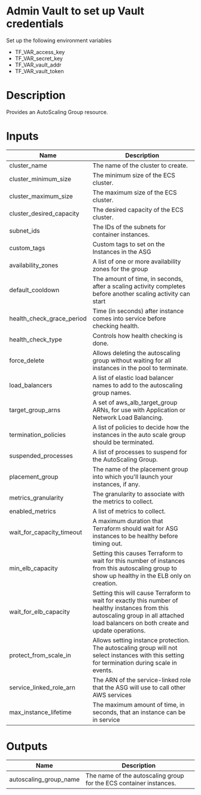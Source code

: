 # Admin Vault to set up Vault credentials

Set up the following environment variables

* TF_VAR_access_key 
* TF_VAR_secret_key
* TF_VAR_vault_addr
* TF_VAR_vault_token

# Description
Provides an AutoScaling Group resource.

# Inputs

| Name | Description |
| ------------- | ------------- |
|  cluster_name | The name of the cluster to create. |
|  cluster_minimum_size | The minimum size of the ECS cluster. |
|  cluster_maximum_size | The maximum size of the ECS cluster. |
|  cluster_desired_capacity | The desired capacity of the ECS cluster. |
|  subnet_ids | The IDs of the subnets for container instances. |
|  custom_tags | Custom tags to set on the Instances in the ASG |
|  availability_zones |  A list of one or more availability zones for the group |
|  default_cooldown | The amount of time, in seconds, after a scaling activity completes before another scaling activity can start |
|  health_check_grace_period | Time (in seconds) after instance comes into service before checking health. |
|  health_check_type  |  Controls how health checking is done. |
|  force_delete | Allows deleting the autoscaling group without waiting for all instances in the pool to terminate. |
|  load_balancers |  A list of elastic load balancer names to add to the autoscaling group names. |
|  target_group_arns | A set of aws_alb_target_group ARNs, for use with Application or Network Load Balancing. |
|  termination_policies | A list of policies to decide how the instances in the auto scale group should be terminated. |
|  suspended_processes | A list of processes to suspend for the AutoScaling Group. |
|  placement_group | The name of the placement group into which you'll launch your instances, if any. |
|  metrics_granularity | The granularity to associate with the metrics to collect. |
|  enabled_metrics |  A list of metrics to collect. |
|  wait_for_capacity_timeout | A maximum duration that Terraform should wait for ASG instances to be healthy before timing out. |
|  min_elb_capacity | Setting this causes Terraform to wait for this number of instances from this autoscaling group to show up healthy in the ELB only on creation.  |
|  wait_for_elb_capacity |  Setting this will cause Terraform to wait for exactly this number of healthy instances from this autoscaling group in all attached load balancers on both create and update operations.  |
|  protect_from_scale_in | Allows setting instance protection. The autoscaling group will not select instances with this setting for termination during scale in events. |
|  service_linked_role_arn | The ARN of the service-linked role that the ASG will use to call other AWS services |
|  max_instance_lifetime | The maximum amount of time, in seconds, that an instance can be in service |

# Outputs

| Name | Description |
| ------------- | ------------- |
|  autoscaling_group_name |The name of the autoscaling group for the ECS container instances. |